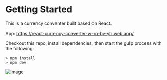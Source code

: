 # Getting Started
This is a currency conventer built based on React.


App: https://react-currency-converter-w-rq-by-yh.web.app/


Checkout this repo, install dependencies, then start the gulp process with the following:
```
> npm install
> npm dev
```
![image](https://github.com/johnnyhsu1106/react-currency-converter/assets/18588513/ba1341e1-5b1c-49a8-b9d0-2c27e9e5058b)
